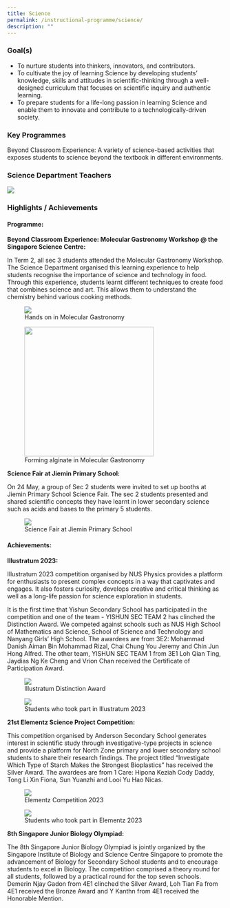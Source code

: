 ```yaml
---
title: Science
permalink: /instructional-programme/science/
description: ""
---
```

### Goal(s)

* To nurture students into thinkers, innovators, and contributors.
* To cultivate the joy of learning Science by developing students’ knowledge, skills and attitudes in scientific-thinking through a well-designed curriculum that focuses on scientific inquiry and authentic learning.
* To prepare students for a life-long passion in learning Science and enable them to innovate and contribute to a technologically-driven society.


### Key Programmes

Beyond Classroom Experience: A variety of science-based activities that exposes students to science beyond the textbook in different environments.

### Science Department Teachers

![](/images/IP/Science/2023/science%20dept_2023.png)

### Highlights / Achievements

#### Programme: 

**Beyond Classroom Experience: Molecular Gastronomy Workshop @ the Singapore Science Centre:**

In Term 2, all sec 3 students attended the Molecular Gastronomy Workshop. The Science Department organised this learning experience to help students recognise the importance of science and technology in food. Through this experience, students learnt different techniques to create food that combines science and art. This allows them to understand the chemistry behind various cooking methods.

<figure><img src="/images/IP/Science/2023/photo%201_%20hands%20on%20in%20molecular%20gastronomy.jpg"><figcaption>Hands on in Molecular Gastronomy</figcaption></figure>

<figure><img style="width:300px" src="/images/IP/Science/2023/photo%202_%20forming%20alginate%20at%20molecular%20gastronomy.jpeg"><figcaption>Forming alginate in Molecular Gastronomy</figcaption></figure>

**Science Fair at Jiemin Primary School:**

On 24 May, a group of Sec 2 students were invited to set up booths at Jiemin Primary School Science Fair. The sec 2 students presented and shared scientific concepts they have learnt in lower secondary science such as acids and bases to the primary 5 students.

<figure><img src="/images/IP/Science/2023/photo%203_%20science%20fair%20at%20jiemin%20primary%20school.jpeg"><figcaption>Science Fair at Jiemin Primary School </figcaption></figure>

#### Achievements: 

**Illustratum 2023:**

Illustratum 2023 competition organised by NUS Physics provides a platform for enthusiasts to present complex concepts in a way that captivates and engages. It also fosters curiosity, develops creative and critical thinking as well as a long-life passion for science exploration in students. 

It is the first time that Yishun Secondary School has participated in the competition and one of the team - YISHUN SEC TEAM 2 has clinched the Distinction Award. We competed against schools such as NUS High School of Mathematics and Science, School of Science and Technology and Nanyang Girls’ High School. The awardees are from 3E2: Mohammad Danish Aiman Bin Mohammad Rizal, Chai Chung You Jeremy and Chin Jun Hong Alfred. The other team, YISHUN SEC TEAM 1 from 3E1 Loh Qian Ting, Jaydias Ng Ke Cheng and Vrion Chan received the Certificate of Participation Award.

<figure><img src="/images/IP/Science/2023/photo%204_%20illustratum%20distinction%20award.jpg"><figcaption>Illustratum Distinction Award</figcaption></figure>

<figure><img src="/images/IP/Science/2023/photo%205_%20students%20who%20took%20part%20in%20illustratum%202023.jpg"><figcaption>Students who took part in Illustratum 2023</figcaption></figure>

**21st Elementz Science Project Competition:**

This competition organised by Anderson Secondary School generates interest in scientific study through investigative-type projects in science and provide a platform for North Zone primary and lower secondary school students to share their research findings. The project titled “Investigate Which Type of Starch Makes the Strongest Bioplastics” has received the Silver Award. The awardees are from 1 Care: Hipona Keziah Cody Daddy, Tong Li Xin Fiona, Sun Yuanzhi and Looi Yu Hao Nicas. 

<figure><img src="/images/IP/Science/2023/photo%206_%20elementz%20competition%202023.jpeg"><figcaption>Elementz Competition 2023</figcaption></figure>

<figure><img src="/images/IP/Science/2023/photo%207_%20students%20who%20took%20part%20in%20elementz%20competition.jpeg"><figcaption>Students who took part in Elementz 2023</figcaption></figure>


**8th Singapore Junior Biology Olympiad:**

The 8th Singapore Junior Biology Olympiad is jointly organized by the Singapore Institute of Biology and Science Centre Singapore to promote the advancement of Biology for Secondary School students and to encourage students to excel in Biology. The competition comprised a theory round for all students, followed by a practical round for the top seven schools. Demerin Njay Gadon from 4E1 clinched the Silver Award, Loh Tian Fa from 4E1 received the Bronze Award and Y Kanthn from 4E1 received the Honorable Mention.
